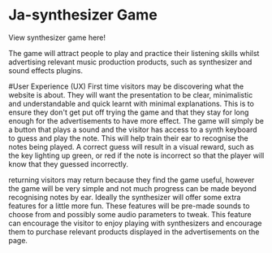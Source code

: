 # Ja-synthesizer Game
View synthesizer game here!

The game will attract people to play and practice their listening skills whilst advertising relevant music production products, such as synthesizer and sound effects plugins.

#User Experience (UX)
First time visitors may be discovering what the website is about. They will want the presentation to be clear, minimalistic and understandable and quick learnt with minimal explanations. This is to ensure they don't get put off trying the game and that they stay for long enough for the advertisements to have more effect. The game will simply be a button that plays a sound and the visitor has access to a synth keyboard to guess and play the note. This will help train their ear to recognise the notes being played. A correct guess will result in a visual reward, such as the key lighting up green, or red if the note is incorrect so that the player will know that they guessed incorrectly.

returning visitors may return because they find the game useful, however the game will be very simple and not much progress can be made beyond recognising notes by ear. Ideally the synthesizer will offer some extra features for a little more fun. These features will be pre-made sounds to choose from and possibly some audio parameters to tweak. This feature can encourage the visitor to enjoy playing with synthesizers and encourage them to purchase relevant products displayed in the advertisements on the page.
